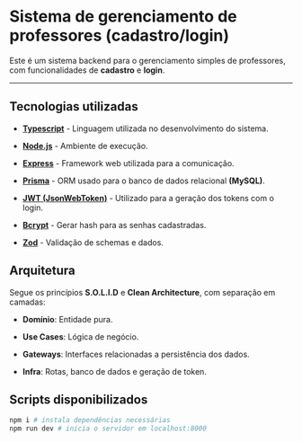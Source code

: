 # Sistema de gerenciamento de professores (cadastro/login)

Este é um sistema backend para o gerenciamento simples de professores, com funcionalidades de **cadastro** e **login**.

---

## Tecnologias utilizadas

- **[Typescript](https://www.typescriptlang.org/)** - Linguagem utilizada no desenvolvimento do sistema.

- **[Node.js](https://nodejs.org/)** - Ambiente de execução.

- **[Express](https://expressjs.com/)** - Framework web utilizada para a comunicação.

- **[Prisma](https://www.prisma.io/)** - ORM usado para o banco de dados relacional **(MySQL)**.

- **[JWT (JsonWebToken)](https://github.com/auth0/node-jsonwebtoken)** - Utilizado para a geração dos tokens com o login.

- **[Bcrypt](https://github.com/kelektiv/node.bcrypt.js)** - Gerar hash para as senhas cadastradas.

- **[Zod](https://github.com/colinhacks/zod)** - Validação de schemas e dados.

## Arquitetura

Segue os princípios **S.O.L.I.D** e **Clean Architecture**, com separação em camadas:

- **Domínio**: Entidade pura.

- **Use Cases**: Lógica de negócio.

- **Gateways**: Interfaces relacionadas a persistência dos dados.

- **Infra**: Rotas, banco de dados e geração de token.

## Scripts disponibilizados

```bash
npm i # instala dependências necessárias
npm run dev # inicia o servidor em localhost:8000
